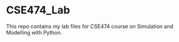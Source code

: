 # CSE474_Lab
This repo contains my lab files for CSE474 course on Simulation and Modelling with Python. 
